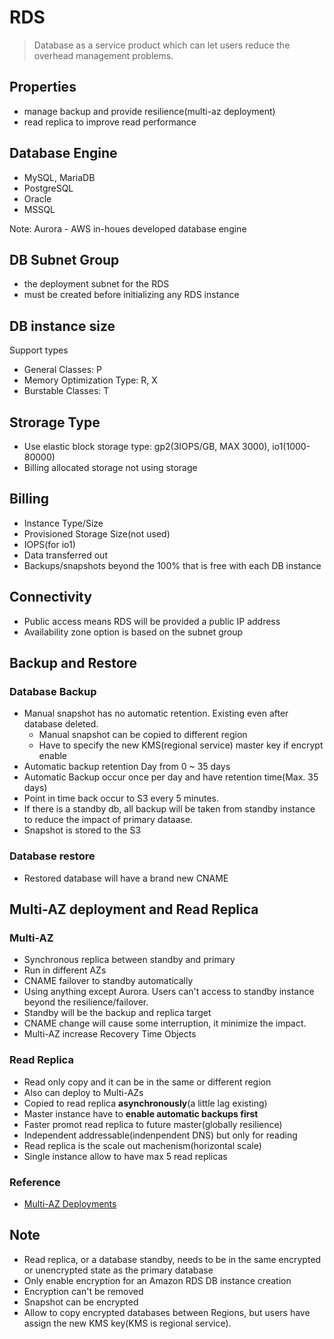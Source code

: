 # RDS
> Database as a service product which can let users reduce the overhead management problems.

## Properties
* manage backup and provide resilience(multi-az deployment)
* read replica to improve read performance

## Database Engine
* MySQL, MariaDB
* PostgreSQL
* Oracle
* MSSQL  

Note: Aurora - AWS in-houes developed database engine

## DB Subnet Group
* the deployment subnet for the RDS
* must be created before initializing any RDS instance

## DB instance size
Support types
* General Classes: P
* Memory Optimization Type: R, X
* Burstable Classes: T

## Strorage Type
* Use elastic block storage type: gp2(3IOPS/GB, MAX 3000), io1(1000-80000)
* Billing allocated storage not using storage

## Billing
* Instance Type/Size
* Provisioned Storage Size(not used)
* IOPS(for io1)
* Data transferred out
* Backups/snapshots beyond the 100% that is free with each DB instance

## Connectivity
* Public access means RDS will be provided a public IP address
* Availability zone option is based on the subnet group

## Backup and Restore
### Database Backup
* Manual snapshot has no automatic retention. Existing even after database deleted.
  * Manual snapshot can be copied to different region
  * Have to specify the new KMS(regional service) master key if encrypt enable
* Automatic backup retention Day from 0 ~ 35 days
* Automatic Backup occur once per day and have retention time(Max. 35 days)
* Point in time back occur to S3 every 5 minutes.
* If there is a standby db, all backup will be taken from standby instance to reduce the impact of primary dataase.
* Snapshot is stored to the S3

### Database restore
* Restored database will have a brand new CNAME

## Multi-AZ deployment and Read Replica
### Multi-AZ
* Synchronous replica between standby and primary
* Run in different AZs
* CNAME failover to standby automatically
* Using anything except Aurora. Users can't access to standby instance beyond the resilience/failover.
* Standby will be the backup and replica target
* CNAME change will cause some interruption, it minimize the impact.
* Multi-AZ increase Recovery Time Objects

### Read Replica
* Read only copy and it can be in the same or different region
* Also can deploy to Multi-AZs
* Copied to read replica **asynchronously**(a little lag existing)
* Master instance have to **enable automatic backups first**
* Faster promot read replica to future master(globally resilience)
* Independent addressable(indenpendent DNS) but only for reading
* Read replica is the scale out machenism(horizontal scale)
* Single instance allow to have max 5 read replicas

### Reference
* [Multi-AZ Deployments](https://aws.amazon.com/rds/details/multi-az/)

## Note
* Read replica, or a database standby, needs to be in the same encrypted or unencrypted state as the primary database
* Only enable encryption for an Amazon RDS DB instance creation
* Encryption can't be removed
* Snapshot can be encrypted
* Allow to copy encrypted databases between Regions, but users have assign the new KMS key(KMS is regional service).